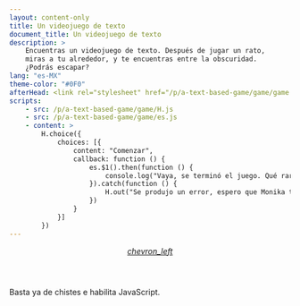 ```yaml
---
layout: content-only
title: Un videojuego de texto
document_title: Un videojuego de texto
description: >
    Encuentras un videojuego de texto. Después de jugar un rato,
    miras a tu alrededor, y te encuentras entre la obscuridad.
    ¿Podrás escapar?
lang: "es-MX"
theme-color: "#0F0"
afterHead: <link rel="stylesheet" href="/p/a-text-based-game/game/game.css">
scripts:
    - src: /p/a-text-based-game/game/H.js
    - src: /p/a-text-based-game/game/es.js
    - content: >
        H.choice({
            choices: [{
                content: "Comenzar",
                callback: function () {
                    es.$1().then(function () {
                        console.log("Vaya, se terminó el juego. Qué raro.");
                    }).catch(function () {
                        H.out("Se produjo un error, espero que Monika to tiene nada que ver.")
                    })
                }
            }]
        })
---
```


<header class="header">
    <a class="back" id="back"
        href="/p/a-text-based-game/"
        title="Regresar a la página del juego."
        aria-label="Regresar a la página del juego.">
        <i class="material-icons">chevron_left</i>
    </a>
</header>


<div id="terminal" class="terminal" aria-live="assertive">
    <noscript class="terminal--line" style="text-indent: 0; padding-left: 0;">
        Basta ya de chistes e habilita JavaScript.
    </noscript>
</div>
